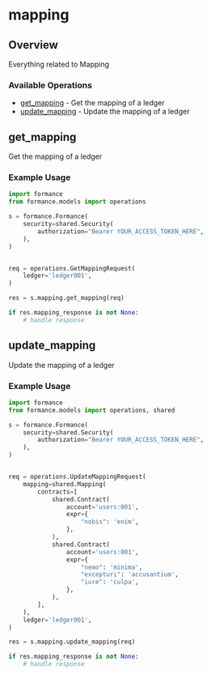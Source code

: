 # mapping

## Overview

Everything related to Mapping

### Available Operations

* [get_mapping](#get_mapping) - Get the mapping of a ledger
* [update_mapping](#update_mapping) - Update the mapping of a ledger

## get_mapping

Get the mapping of a ledger

### Example Usage

```python
import formance
from formance.models import operations

s = formance.Formance(
    security=shared.Security(
        authorization="Bearer YOUR_ACCESS_TOKEN_HERE",
    ),
)


req = operations.GetMappingRequest(
    ledger='ledger001',
)

res = s.mapping.get_mapping(req)

if res.mapping_response is not None:
    # handle response
```

## update_mapping

Update the mapping of a ledger

### Example Usage

```python
import formance
from formance.models import operations, shared

s = formance.Formance(
    security=shared.Security(
        authorization="Bearer YOUR_ACCESS_TOKEN_HERE",
    ),
)


req = operations.UpdateMappingRequest(
    mapping=shared.Mapping(
        contracts=[
            shared.Contract(
                account='users:001',
                expr={
                    "nobis": 'enim',
                },
            ),
            shared.Contract(
                account='users:001',
                expr={
                    "nemo": 'minima',
                    "excepturi": 'accusantium',
                    "iure": 'culpa',
                },
            ),
        ],
    ),
    ledger='ledger001',
)

res = s.mapping.update_mapping(req)

if res.mapping_response is not None:
    # handle response
```
